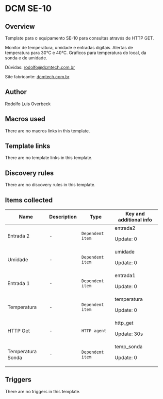 # DCM SE-10

## Overview

Template para o equipamento SE-10 para consultas através de HTTP GET.


Monitor de temperatura, umidade e entradas digitais. Alertas de temperatura para 30°C e 40°C. Gráficos para temperatura do local, da sonda e de umidade.


Dúvidas: rodolfo@dcmtech.com.br


Site fabricante: [dcmtech.com.br](https://dcmtech.com.br/)



## Author

Rodolfo Luis Overbeck

## Macros used

There are no macros links in this template.

## Template links

There are no template links in this template.

## Discovery rules

There are no discovery rules in this template.

## Items collected

|Name|Description|Type|Key and additional info|
|----|-----------|----|----|
|Entrada 2|<p>-</p>|`Dependent item`|entrada2<p>Update: 0</p>|
|Umidade|<p>-</p>|`Dependent item`|umidade<p>Update: 0</p>|
|Entrada 1|<p>-</p>|`Dependent item`|entrada1<p>Update: 0</p>|
|Temperatura|<p>-</p>|`Dependent item`|temperatura<p>Update: 0</p>|
|HTTP Get|<p>-</p>|`HTTP agent`|http_get<p>Update: 30s</p>|
|Temperatura Sonda|<p>-</p>|`Dependent item`|temp_sonda<p>Update: 0</p>|
## Triggers

There are no triggers in this template.

